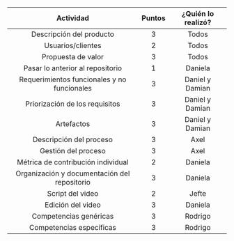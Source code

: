 | Actividad | Puntos | ¿Quién lo realizó? |
|:------:|:--------:|:----------:|
| Descripción del producto | 3 | Todos
| Usuarios/clientes | 2 | Todos
| Propuesta de valor | 3 | Todos
| Pasar lo anterior al repositorio | 1 | Daniela |
|Requerimientos funcionales y no funcionales | 3 | Daniel y Damian |
| Priorización de los requisitos | 3 | Daniel y Damian |
| Artefactos | 3 | Daniel y Damian |
| Descripción del proceso | 3 | Axel |
| Gestión del proceso | 3 | Axel |
| Métrica de contribución individual | 2 | Daniela |
| Organización y documentación del repositorio | 3 | Daniela |
| Script del video | 2 | Jefte |
| Edición del video | 3 | Daniela |
| Competencias genéricas | 3 | Rodrigo
| Competencias específicas | 3 | Rodrigo
